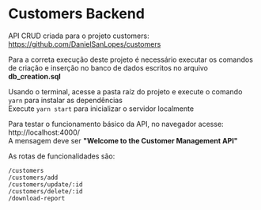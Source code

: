 ﻿# Customers Backend

  
API CRUD criada para o projeto customers: https://github.com/DanielSanLopes/customers  
  
Para a correta execução deste projeto é necessário executar os comandos de criação e inserção no banco de dados escritos no arquivo **db_creation.sql**


Usando o terminal, acesse a pasta raíz do projeto e execute o  comando ``yarn``  para instalar as dependências  
Execute ``yarn start``  para inicializar o servidor localmente


Para testar o funcionamento básico da API, no navegador acesse: http://localhost:4000/     
A mensagem deve ser **"Welcome to the Customer Management API"**  


As rotas de funcionalidades são:  
  
``/customers``  
``/customers/add``  
``/customers/update/:id``  
``/customers/delete/:id``  
``/download-report``  
